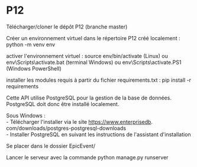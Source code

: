 # P12

Télécharger/cloner le dépôt P12 (branche master)

Créer un environnement virtuel dans le répertoire P12 créé localement : python -m venv env

activer l'environnement virtuel : source env/bin/activate (Linux) ou env\\Scripts\\activate.bat (terminal Windows) ou env\\Scripts\\activate.PS1 (Windows PowerShell)

installer les modules requis à partir du fichier requirements.txt : pip install -r requirements

Cette API utilise PostgreSQL pour la gestion de la base de données. 
PostgreSQL doit donc être installé localement.

Sous Windows :  
    - Télécharger l'installer via le site https://www.enterprisedb.
com/downloads/postgres-postgresql-downloads  
    - Installer PostgreSQL en suivant les instructions de l'assistant 
d'installation

Se placer dans le dossier EpicEvent/

Lancer le serveur avec la commande python manage.py runserver